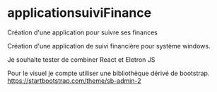 # applicationsuiviFinance
Création d'une application pour suivre ses finances

Création d'une application de suivi financière pour système windows.

Je souhaite tester de combiner React et Eletron JS

Pour le visuel je compte utiliser une bibliothèque dérivé de bootstrap. https://startbootstrap.com/theme/sb-admin-2
